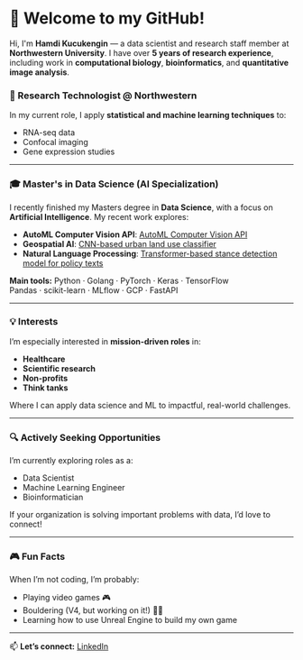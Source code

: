 # 👋 Welcome to my GitHub!

Hi, I'm **Hamdi Kucukengin** — a data scientist and research staff member at **Northwestern University**. I have over **5 years of research experience**, including work in **computational biology**, **bioinformatics**, and **quantitative image analysis**.

### 🔬 Research Technologist @ Northwestern
In my current role, I apply **statistical and machine learning techniques** to:
- RNA-seq data
- Confocal imaging
- Gene expression studies

---

### 🎓 Master's in Data Science (AI Specialization)
I recently finished my Masters degree in **Data Science**, with a focus on **Artificial Intelligence**. My recent work explores:
- **AutoML Computer Vision API**: [AutoML Computer Vision API](https://github.com/hamodikk/automl-cv-api)
- **Geospatial AI**: [CNN-based urban land use classifier](https://github.com/hamodikk/CNN_Typography)
- **Natural Language Processing**: [Transformer-based stance detection model for policy texts](https://github.com/hamodikk/stance_detection)

**Main tools:**
Python · Golang · PyTorch · Keras · TensorFlow  
Pandas · scikit-learn · MLflow · GCP · FastAPI

---

### 💡 Interests
I’m especially interested in **mission-driven roles** in:
- **Healthcare**
- **Scientific research**
- **Non-profits**
- **Think tanks**

Where I can apply data science and ML to impactful, real-world challenges.

---

### 🔍 Actively Seeking Opportunities
I’m currently exploring roles as a:
- Data Scientist
- Machine Learning Engineer
- Bioinformatician

If your organization is solving important problems with data, I’d love to connect!

---

### 🎮 Fun Facts
When I’m not coding, I’m probably:
- Playing video games 🎮
- Bouldering (V4, but working on it!) 🧗‍♂️
- Learning how to use Unreal Engine to build my own game

---

📫 **Let’s connect:** [LinkedIn](https://www.linkedin.com/in/hamdi-kucukengin/)

